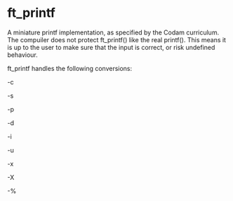 # ft_printf
A miniature printf implementation, as specified by the Codam curriculum. The compuiler does not protect ft_printf() like the real printf(). This means it is up to the user to make sure that the input is correct, or risk undefined behaviour.

ft_printf handles the following conversions:

-c

-s

-p

-d

-i

-u

-x

-X

-%
